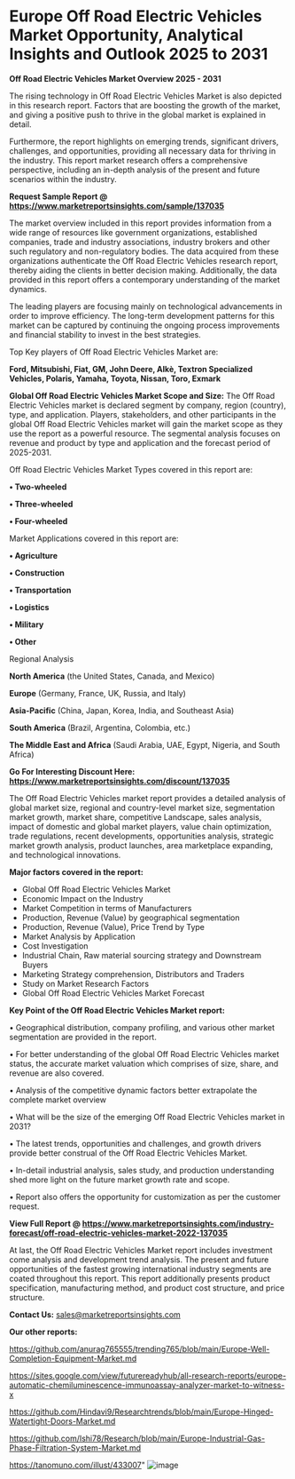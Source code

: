 # Europe Off Road Electric Vehicles Market Opportunity, Analytical Insights and Outlook 2025 to 2031

<Strong> Off Road Electric Vehicles Market Overview 2025 - 2031</strong>

The rising technology in Off Road Electric Vehicles Market is also depicted in this research report. Factors that are boosting the growth of the market, and giving a positive push to thrive in the global market is explained in detail.

Furthermore, the report highlights on emerging trends, significant drivers, challenges, and opportunities, providing all necessary data for thriving in the industry. This report market research offers a comprehensive perspective, including an in-depth analysis of the present and future scenarios within the industry.

<strong>Request Sample Report @ <a href=https://www.marketreportsinsights.com/sample/137035>https://www.marketreportsinsights.com/sample/137035</a></strong>

The market overview included in this report provides information from a wide range of resources like government organizations, established companies, trade and industry associations, industry brokers and other such regulatory and non-regulatory bodies. The data acquired from these organizations authenticate the Off Road Electric Vehicles research report, thereby aiding the clients in better decision making. Additionally, the data provided in this report offers a contemporary understanding of the market dynamics.

The leading players are focusing mainly on technological advancements in order to improve efficiency. The long-term development patterns for this market can be captured by continuing the ongoing process improvements and financial stability to invest in the best strategies.

Top Key players of Off Road Electric Vehicles Market are:

<strong>Ford, Mitsubishi, Fiat, GM, John Deere, Alkè, Textron Specialized Vehicles, Polaris, Yamaha, Toyota, Nissan, Toro, Exmark</strong>

<strong><b>Global Off Road Electric Vehicles Market Scope and Size:</b></strong>
The Off Road Electric Vehicles market is declared segment by company, region (country), type, and application. Players, stakeholders, and other participants in the global Off Road Electric Vehicles market will gain the market scope as they use the report as a powerful resource. The segmental analysis focuses on revenue and product by type and application and the forecast period of 2025-2031.

Off Road Electric Vehicles Market Types covered in this report are:

<strong>• Two-wheeled

• Three-wheeled

• Four-wheeled</strong>

Market Applications covered in this report are:

<strong>• Agriculture

• Construction

• Transportation

• Logistics

• Military

• Other</strong> 

Regional Analysis

<strong>North America</strong> (the United States, Canada, and Mexico)

<strong>Europe</strong> (Germany, France, UK, Russia, and Italy)

<strong>Asia-Pacific</strong> (China, Japan, Korea, India, and Southeast Asia)

<strong>South America</strong> (Brazil, Argentina, Colombia, etc.)

<strong>The Middle East and Africa</strong> (Saudi Arabia, UAE, Egypt, Nigeria, and South Africa)

<strong>Go For Interesting Discount Here: <a href=https://www.marketreportsinsights.com/discount/137035>https://www.marketreportsinsights.com/discount/137035</a></strong>

The Off Road Electric Vehicles market report provides a detailed analysis of global market size, regional and country-level market size, segmentation market growth, market share, competitive Landscape, sales analysis, impact of domestic and global market players, value chain optimization, trade regulations, recent developments, opportunities analysis, strategic market growth analysis, product launches, area marketplace expanding, and technological innovations.

<strong><b>Major factors covered in the report:</b></strong>
<ul>
  <li>Global Off Road Electric Vehicles Market </li>
  <li>Economic Impact on the Industry</li>
  <li>Market Competition in terms of Manufacturers</li>
  <li>Production, Revenue (Value) by geographical segmentation</li>
  <li>Production, Revenue (Value), Price Trend by Type</li>
  <li>Market Analysis by Application</li>
  <li>Cost Investigation</li>
  <li>Industrial Chain, Raw material sourcing strategy and Downstream Buyers</li>
  <li>Marketing Strategy comprehension, Distributors and Traders</li>
  <li>Study on Market Research Factors</li>
  <li>Global Off Road Electric Vehicles Market Forecast</li>
</ul>

<strong><b>Key Point of the Off Road Electric Vehicles Market report:</b></strong>

• Geographical distribution, company profiling, and various other market segmentation are provided in the report.

• For better understanding of the global Off Road Electric Vehicles market status, the accurate market valuation which comprises of size, share, and revenue are also covered.

• Analysis of the competitive dynamic factors better extrapolate the complete market overview

• What will be the size of the emerging Off Road Electric Vehicles market in 2031?

• The latest trends, opportunities and challenges, and growth drivers provide better construal of the Off Road Electric Vehicles Market.

• In-detail industrial analysis, sales study, and production understanding shed more light on the future market growth rate and scope.

• Report also offers the opportunity for customization as per the customer request.

<strong><b>View Full Report @ <a href=https://www.marketreportsinsights.com/industry-forecast/off-road-electric-vehicles-market-2022-137035>https://www.marketreportsinsights.com/industry-forecast/off-road-electric-vehicles-market-2022-137035</a></b></strong>


At last, the Off Road Electric Vehicles Market report includes investment come analysis and development trend analysis. The present and future opportunities of the fastest growing international industry segments are coated throughout this report. This report additionally presents product specification, manufacturing method, and product cost structure, and price structure.

<strong>Contact Us:</strong>
sales@marketreportsinsights.com

<strong>Our other reports:</strong>

<a href=https://github.com/anurag765555/trending765/blob/main/Europe-Well-Completion-Equipment-Market.md>https://github.com/anurag765555/trending765/blob/main/Europe-Well-Completion-Equipment-Market.md</a>

<a href=https://sites.google.com/view/futurereadyhub/all-research-reports/europe-automatic-chemiluminescence-immunoassay-analyzer-market-to-witness-x>https://sites.google.com/view/futurereadyhub/all-research-reports/europe-automatic-chemiluminescence-immunoassay-analyzer-market-to-witness-x</a>

<a href=https://github.com/Hindavi9/Researchtrends/blob/main/Europe-Hinged-Watertight-Doors-Market.md>https://github.com/Hindavi9/Researchtrends/blob/main/Europe-Hinged-Watertight-Doors-Market.md</a>

<a href=https://github.com/Ishi78/Research/blob/main/Europe-Industrial-Gas-Phase-Filtration-System-Market.md>https://github.com/Ishi78/Research/blob/main/Europe-Industrial-Gas-Phase-Filtration-System-Market.md</a>

<a href=https://tanomuno.com/illust/433007>https://tanomuno.com/illust/433007</a>"
![image](https://github.com/user-attachments/assets/5cf50711-8b6d-43ad-a4f2-51889d2b5670)
